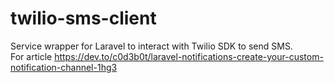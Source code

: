 # twilio-sms-client

Service wrapper for Laravel to interact with Twilio SDK to send SMS.  
For article https://dev.to/c0d3b0t/laravel-notifications-create-your-custom-notification-channel-1hg3
